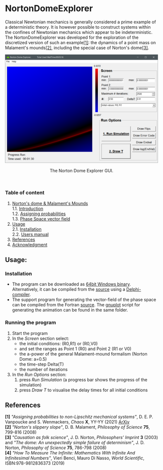 # <a id='Top'></a> NortonDomeExplorer
Classical Newtonian mechanics is generally considered a prime example of a deterministic theory.
It is however possible to construct systems within the confines of Newtonian mechanics which appear to be indeterministic.
The NortonDomeExplorer was developed for the exploration of the discretized version of such an example[\[1\]](#ref_DS1): the dynamics of a point mass on Malament's mounds[\[2\]](#ref_mal), including the special case of Norton's dome[\[3\]](#ref_nort).

![screenshot](images/Dome_ScreenShot.png)
<p align="center">
The Norton Dome Explorer GUI.</p>
<br />

### Table of content
1. [Norton's dome & Malament's Mounds](docs/1_Background.md#background)<br />
    1.1. [Introduction](#background_Intro) <br />
    1.2. [Assigning probabilities](#background_Prob)<br />
    1.3. [Phase Space vector field](#background_Phase)<br />
2. [Usage](#)<br />
    2.1. [Installation](#)<br />
    2.2. [Users manual](#)<br />
3. [References](#)<br />
4. [Acknowledgment](#)<br />









## Usage:

### Installation
* The program can be downloaded as [64bit Windows binary](bin/). Alternatively, it can be compiled 
from the [source](source/DomeExplorer) using a [Delphi-compiler](https://www.embarcadero.com/products/delphi). 
* The support program for generating the vector-field of the phase space can be
compiled from the Fortran [source](source/PhaseSpace). The [gnuplot](http://www.gnuplot.info/) script
for generating the animation can be found in the same folder.


### Running the program
1. Start the program
2. In the *Screen* section select:
    * the initial conditions: (R0,R1) or (R0,V0)
    * and set the ranges as Point 1 (R0) and Point 2 (R1 or V0)
    * the a-power of the general Malament-mound formalism 
	   (Norton Dome: a=0.5)
    * the time-step Delta(T)
    * the number of iterations
3. In the *Run Options* section:
	1. press *Run Simulation* (a progress bar shows the progress of the simulation)
    2. press *Draw T* to visualise the delay times for all initial conditions 	





## References
**<a name="ref_DS1">\[1\]</a>** *"Assigning probabilities to non-Lipschitz mechanical systems"*, D. E. P. Vanpoucke and S. Wenmackers, *Chaos* **X**, YY-YY (2021) [ArXiv](https://arxiv.org/abs/2001.10375)</br>
**<a name="ref_mal">\[2\]</a>** *"Norton's slippery slope"*, D. B. Malament, *Philosophy of Science* **75**, 799-816 (2008)</br>
**<a name="ref_nort">\[3\]</a>** *"Causation as folk science"*, J. D. Norton, *Philosophers' Imprint* **3** (2003) and
*"The dome: An unexpectedly simple failure of determinism"*, J. D. Norton, *Philosophy of Science* **75**, 786-798 (2008)</br>
**<a name="ref_nonSA">\[4\]</a>** *"How To Measure The Infinite: Mathematics With Infinite And Infinitesimal Numbers"*, Vieri Benci, Mauro Di Nasso, *World Scientific*, ISBN:978-9812836373 (2019) </br>

